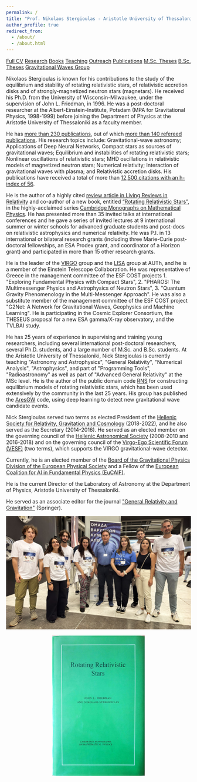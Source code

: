 ```yaml
---
permalink: /
title: "Prof. Nikolaos Stergioulas - Aristotle University of Thessaloniki"
author_profile: true
redirect_from: 
  - /about/
  - /about.html
---
```


[Full CV](http://www.astro.auth.gr/~niksterg/Stergioulas-cv.pdf)  [Research](http://www.astro.auth.gr/~niksterg/research.html)  [Books](http://www.cambridge.org/us/academic/subjects/physics/astrophysics/rotating-relativistic-stars)  [Teaching](http://www.astro.auth.gr/~niksterg/teaching.html)  [Outreach](http://www.astro.auth.gr/~niksterg/popular-talks.html) [Publications](http://ui.adsabs.harvard.edu/#search/q=author%3A%22stergioulas%2C%20n%22&sort=date%20desc%2C%20bibcode%20desc)  [M.Sc. Theses](http://www.astro.auth.gr/n/?p=msc_theses)  [B.Sc. Theses](https://www.astro.auth.gr/n/?p=bsc_theses)  [Gravitational Waves Group](https://niksterg.github.io/gw-group)


Nikolaos Stergioulas is known for his contributions to the study of the equilibrium and stability of rotating relativistic stars, of relativistic accretion disks and of strongly-magnetized neutron stars (magnetars). He received his Ph.D. from the University of Wisconsin-Milwaukee, under the supervision of John L. Friedman, in 1996. He was a post-doctoral researcher at the Albert-Einstein-Institute, Potsdam (MPA for Gravitational Physics, 1998-1999) before joining the Department of Physics at the Aristotle University of Thessaloniki as a faculty member.  
  
He has [more than 230 publications](https://ui.adsabs.harvard.edu/#search/q=author%3A%22stergioulas%2C%20n%22&sort=date%20desc%2C%20bibcode%20desc), out of which [more than 140 refereed publications](https://ui.adsabs.harvard.edu/#search/fq=%7B!type%3Daqp%20v%3D%24fq_property%7D&fq_property=(property%3A%22refereed%22)&q=author%3A%22stergioulas%2C%20n%22&sort=date%20desc%2C%20bibcode%20desc). His research topics include: Gravitational-wave astronomy; Applications of Deep Neural Networks, Compact stars as sources of gravitational waves; Equilibrium and instabilities of rotating relativistic stars; Nonlinear oscillations of relativistic stars; MHD oscillations in relativistic models of magnetized neutron stars; Numerical relativity; Interaction of gravitational waves with plasma; and Relativistic accretion disks. His publications have received a total of more than [12,500 citations with an h-index of 56](https://ui.adsabs.harvard.edu/#search/q=author%3A%22stergioulas%2C%20n%22&sort=date%20desc%2C%20bibcode%20desc/metrics).  
  
He is the author of a highly cited [review article in Living Reviews in Relativity](https://ui.adsabs.harvard.edu/#abs/2003LRR.....6....3S/abstract) and co-author of a new book, entitled [“Rotating Relativistic Stars”](http://www.cambridge.org/gr/academic/subjects/astronomy/astrophysics/rotating-relativistic-stars?format=HB&isbn=9780521872546#1bxqv7UFCsewrO6r.97), in the highly-acclaimed series [Cambridge Monographs on Mathematical Physics](https://www.cambridge.org/core/series/cambridge-monographs-on-mathematical-physics/B5B9D3A75391E59CF00429DF1A92AF65#). He has presented more than 35 invited talks at international conferences and he gave a series of invited lectures at 9 international summer or winter schools for advanced graduate students and post-docs on relativistic astrophysics and numerical relativity. He was P.I. in 13 international or bilateral research grants (including three Marie-Curie post-doctoral fellowships, an ESA Prodex grant, and coordinator of a Horizon grant) and participated in more than 15 other research grants.

He is the leader of the [VIRGO](https://www.virgo-gw.eu/) group and the [LISA](https://www.lisamission.org/) group at AUTh, and he is a member of the Einstein Telescope Collaboration. He was representative of Greece in the management committee of the ESF COST projects 1. "Exploring Fundamental Physics with Compact Stars", 2. "PHAROS: The Multimessenger Physics and Astrophysics of Neutron Stars", 3. "Quantum Gravity Phenomenology in the Multi-Messenger Approach". He was also a substitute member of the management committee of the ESF COST project "G2Net: A Network for Gravitational Waves, Geophysics and Machine Learning". He is participating in the Cosmic Explorer Consortium, the THESEUS proposal for a new ESA gamma/X-ray observatory, and the TVLBAI study.  
  
He has 25 years of experience in supervising and training young researchers, including several international post-doctoral researchers, several Ph.D. students, and a large number of M.Sc. and B.Sc. students. At the Aristotle University of Thessaloniki, Nick Stergioulas is currently teaching "Astronomy and Astrophysics", "General Relativity", "Numerical Analysis", "Astrophysics", and part of "Programming Tools", "Radioastronomy" as well as part of "Advanced General Relativity" at the MSc level. He is the author of the public domain code [RNS](http://www.gravity.phys.uwm.edu/rns/) for constructing equilibrium models of rotating relativistic stars, which has been used extensively by the community in the last 25 years. His group has published the [AresGW](https://github.com/vivinousi/gw-detection-deep-learning) code, using deep learning to detect new gravitational wave candidate events.

  
Nick Stergioulas served two terms as elected President of the [Hellenic Society for Relativity, Gravitation and Cosmology](http://www.hsrgc.gr/)  (2018-2022), and he also served as the Secretary (2014-2016). He served as an elected member on the governing council of the [Hellenic Astronomical Society](https://helas.gr/gr/) (2008-2010 and 2016-2018) and on the governing council of the [Virgo-Ego Scientific Forum (VESF)](https://www.ego-gw.it/public/vesf/vesf.aspx)  (two terms), which supports the VIRGO gravitational-wave detector.

Currently, he is an elected member of the [Board of the Gravitational Physics Division of the European Physical Society](https://www.eps.org/group/GPD) and a Fellow of the [European Coalition for AI in Fundamental Physics (EuCAIF)](https://eucaif.org/).

He is the current Director of the Laboratory of Astronomy at the Department of Physics, Aristotle University of Thessaloniki.  
  
He served as an associate editor for the journal ["General Relativity and Gravitation"](http://link.springer.com/journal/10714) (Springer).

![Group photo 2025](/images/2025group.jpg)

<div style="text-align: center;">
  <img src="/images/FSbook.jpg" alt="Book" style="width:50%;">
</div>

